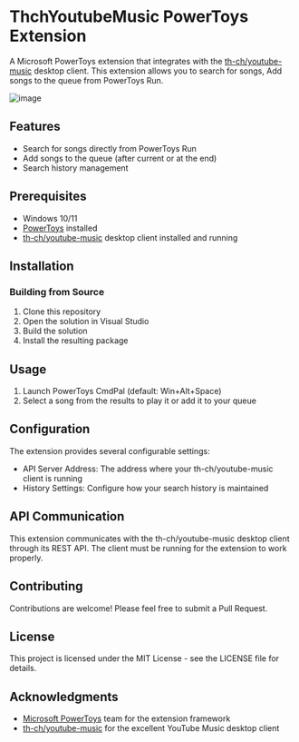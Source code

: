 # ThchYoutubeMusic PowerToys Extension

A Microsoft PowerToys extension that integrates with the [th-ch/youtube-music](https://github.com/th-ch/youtube-music) desktop client. This extension allows you to search for songs, Add songs to the queue from PowerToys Run.


![image](https://github.com/user-attachments/assets/bffac0db-2688-4f2c-a20e-a80bea0df874)


## Features

- Search for songs directly from PowerToys Run
- Add songs to the queue (after current or at the end)
- Search history management

## Prerequisites

- Windows 10/11
- [PowerToys](https://github.com/microsoft/PowerToys) installed
- [th-ch/youtube-music](https://github.com/th-ch/youtube-music) desktop client installed and running

## Installation

### Building from Source

1. Clone this repository
2. Open the solution in Visual Studio
3. Build the solution
4. Install the resulting package

## Usage

1. Launch PowerToys CmdPal (default: Win+Alt+Space)
2. Select a song from the results to play it or add it to your queue

## Configuration

The extension provides several configurable settings:

- API Server Address: The address where your th-ch/youtube-music client is running
- History Settings: Configure how your search history is maintained

## API Communication

This extension communicates with the th-ch/youtube-music desktop client through its REST API. The client must be running for the extension to work properly.

## Contributing

Contributions are welcome! Please feel free to submit a Pull Request.

## License

This project is licensed under the MIT License - see the LICENSE file for details.

## Acknowledgments

- [Microsoft PowerToys](https://github.com/microsoft/PowerToys) team for the extension framework
- [th-ch/youtube-music](https://github.com/th-ch/youtube-music) for the excellent YouTube Music desktop client
